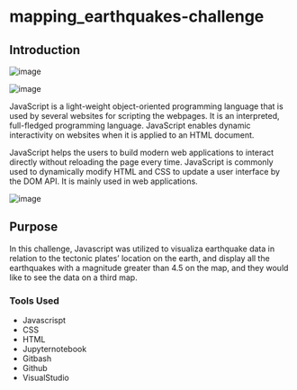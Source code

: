 # mapping_earthquakes-challenge

## Introduction

![image](https://user-images.githubusercontent.com/89704371/180099399-39e3be5c-93ed-4c02-8cb5-fee9346b6c35.png)

![image](https://user-images.githubusercontent.com/89704371/184557117-cbe5ecff-a81d-4c2d-a2f3-4da427df1f7c.png)


JavaScript is a light-weight object-oriented programming language that is used by several websites for scripting the webpages. It is an interpreted, full-fledged programming language. JavaScript enables dynamic interactivity on websites when it is applied to an HTML document.

JavaScript helps the users to build modern web applications to interact directly without reloading the page every time. JavaScript is commonly used to dynamically modify HTML and CSS to update a user interface by the DOM API. It is mainly used in web applications.

![image](https://user-images.githubusercontent.com/89704371/180099558-2b9c0d2e-fb0e-4e36-bb67-698b058786e7.png)

## Purpose 
 
In this challenge, Javascript was utilized to visualiza earthquake data in relation to the tectonic plates’ location on the earth, and display all the earthquakes with a magnitude greater than 4.5 on the map, and they would like to see the data on a third map.

### Tools Used

* Javascrispt
* CSS
* HTML
* Jupyternotebook
* Gitbash
* Github
* VisualStudio

